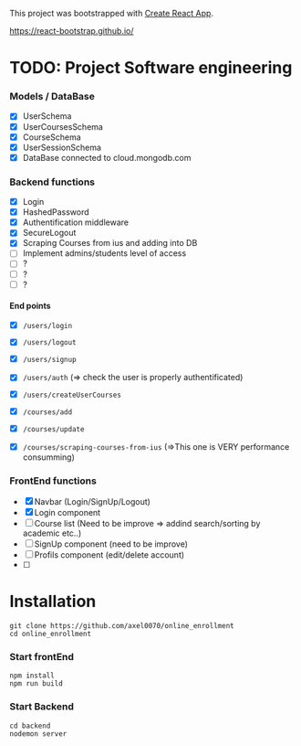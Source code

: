 This project was bootstrapped with [Create React App](https://github.com/facebook/create-react-app).

https://react-bootstrap.github.io/

# TODO: Project Software engineering

### Models / DataBase
- [x] UserSchema
- [x] UserCoursesSchema
- [x] CourseSchema
- [x] UserSessionSchema
- [x] DataBase connected to cloud.mongodb.com

### Backend functions
- [x] Login
- [x] HashedPassword
- [x] Authentification middleware 
- [x] SecureLogout
- [x] Scraping Courses from ius and adding into DB
- [ ] Implement admins/students level of access
- [ ] ?
- [ ] ?
- [ ] ?

#### End points
- [x] `/users/login`
- [x] `/users/logout`
- [x] `/users/signup`
- [x] `/users/auth` (=> check the user is properly authentificated)
- [x] `/users/createUserCourses`

- [x] `/courses/add`
- [x] `/courses/update`
- [x] `/courses/scraping-courses-from-ius` (=>This one is VERY performance consumming)


### FrontEnd functions
- [x] Navbar (Login/SignUp/Logout)
- [x] Login component
- [ ] Course list (Need to be improve => addind search/sorting by academic etc..)
- [ ] SignUp component (need to be improve)
- [ ] Profils component (edit/delete account)
- [ ] 


# Installation

```
git clone https://github.com/axel0070/online_enrollment
cd online_enrollment
```
### Start frontEnd

```
npm install
npm run build
```
### Start Backend

```
cd backend
nodemon server
```
